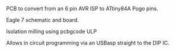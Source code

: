 PCB to convert from an 6 pin AVR ISP to ATtiny84A Pogo pins.

Eagle 7 schematic and board.

Isolation milling using pcbgcode ULP

Allows in circuit programming via an USBasp straight to the DIP IC.
